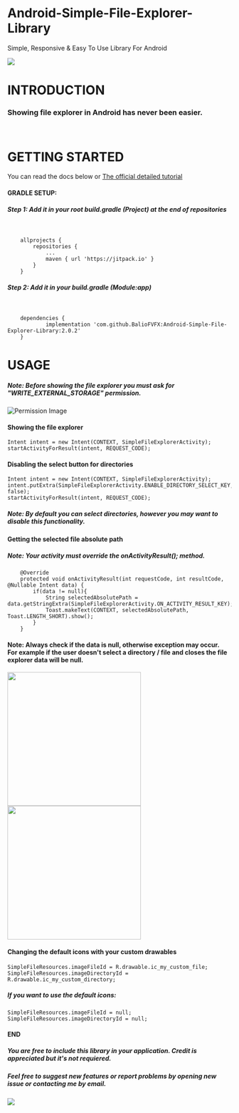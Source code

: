# Android-Simple-File-Explorer-Library
Simple, Responsive &amp; Easy To Use Library For Android

[![](https://jitpack.io/v/BalioFVFX/Android-Simple-File-Explorer-Library.svg)](https://jitpack.io/#BalioFVFX/Android-Simple-File-Explorer-Library)
# INTRODUCTION
### Showing file explorer in Android has never been easier.
<br />

# GETTING STARTED
You can read the docs below or [The official detailed tutorial](https://baliofvfx.com/2019/05/12/simple-file-explorer-library-for-android/)

#### GRADLE SETUP:
##### Step 1: Add it in your root build.gradle (Project) at the end of repositories

<br />

```
	allprojects {
		repositories {
			...
			maven { url 'https://jitpack.io' }
		}
	}
```
##### Step 2: Add it in your build.gradle (Module:app)

<br/>

```
	dependencies {
	        implementation 'com.github.BalioFVFX:Android-Simple-File-Explorer-Library:2.0.2'
	}
```

# USAGE

##### Note: Before showing the file explorer you must ask for "WRITE_EXTERNAL_STORAGE" permission.
![Permission Image](https://i.imgur.com/zxt34Vy.png)
<br/>
#### Showing the file explorer
```
Intent intent = new Intent(CONTEXT, SimpleFileExplorerActivity);
startActivityForResult(intent, REQUEST_CODE);
```
#### Disabling the select button for directories
```
Intent intent = new Intent(CONTEXT, SimpleFileExplorerActivity);
intent.putExtra(SimpleFileExplorerActivity.ENABLE_DIRECTORY_SELECT_KEY, false);
startActivityForResult(intent, REQUEST_CODE);
```
##### Note: By default you can select directories, however you may want to disable this functionality.

#### Getting the selected file absolute path
##### Note: Your activity must override the onActivityResult(); method.

```
    @Override
    protected void onActivityResult(int requestCode, int resultCode, @Nullable Intent data) {
        if(data != null){
            String selectedAbsolutePath = data.getStringExtra(SimpleFileExplorerActivity.ON_ACTIVITY_RESULT_KEY);
            Toast.makeText(CONTEXT, selectedAbsolutePath, Toast.LENGTH_SHORT).show();    
        }
    }
```
#### Note: Always check if the data is null, otherwise exception may occur. <br/>For example if the user doesn't select a directory / file and closes the file explorer data will be null.
<p float="left">
  <img src="https://i.imgur.com/n229g4p.png" width="300" />
  <img src="https://i.imgur.com/L0qowxq.png" width="300" /> 
</p>

#### Changing the default icons with your custom drawables

```
SimpleFileResources.imageFileId = R.drawable.ic_my_custom_file;
SimpleFileResources.imageDirectoryId = R.drawable.ic_my_custom_directory;
```

##### If you want to use the default icons:

```
SimpleFileResources.imageFileId = null;
SimpleFileResources.imageDirectoryId = null;
```

#### END
##### You are free to include this library in your application. Credit is appreciated but it's not requiered.
##### Feel free to suggest new features or report problems by opening new issue or contacting me by email.

[![](https://www.paypalobjects.com/en_US/i/btn/btn_donateCC_LG.gif)](https://www.paypal.com/cgi-bin/webscr?cmd=_s-xclick&hosted_button_id=HU65XMSW3YZ5S)
